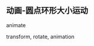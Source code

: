 
## 动画-圆点环形大小运动

animate 

transform, rotate, animation

<CodeDemo :collapse="true">
  <template slot="code-template">
    <<< @/docs/.vuepress/examples/Loading7.vue?template
  </template>
  <template slot="code-script">
    <<< @/docs/.vuepress/examples/Loading7.vue?script
  </template>
  <template slot="code-style">
    <<< @/docs/.vuepress/examples/Loading7.vue?style
  </template>
  <Loading7 slot="demo"/>
</CodeDemo>
